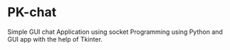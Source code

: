 # PK-chat
Simple  GUI chat Application using socket Programming using Python and GUI app with the help of Tkinter.
